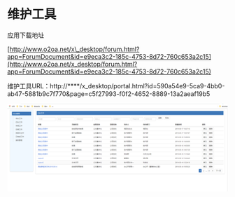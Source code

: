 # 维护工具

应用下载地址

[http://www.o2oa.net/x\_desktop/forum.html?app=ForumDocument&id=e9eca3c2-185c-4753-8d72-760c653a2c15](http://www.o2oa.net/x_desktop/forum.html?app=ForumDocument&id=e9eca3c2-185c-4753-8d72-760c653a2c15)

维护工具URL：http://\*\*\*\*/x\_desktop/portal.html?id=590a54e9-5ca9-4bb0-ab47-5881b9c7f770&page=c5f27993-f0f2-4652-8889-13a2aeaf19b5

![](../.gitbook/assets/image%20%2876%29.png)



